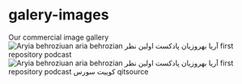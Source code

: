 # galery-images
Our commercial image gallery
<img src="https://up.20script.ir/file/1bcd-InShot-20230430-042925985.jpg" alt="Aryia behroziuan aria behrozian آریا بهروزیان پادکست اولین نظر first repository podcast"/>
<img src="[https://up.20script.ir/file/1bcd-InShot-20230430-042925985.jpg](https://up.20script.ir/file/3275-oneart.jpg)https://up.20script.ir/file/3275-oneart.jpg" alt="Aryia behroziuan aria behrozian آریا بهروزیان پادکست اولین نظر first repository podcast کوییت سورس qitsource"/>
